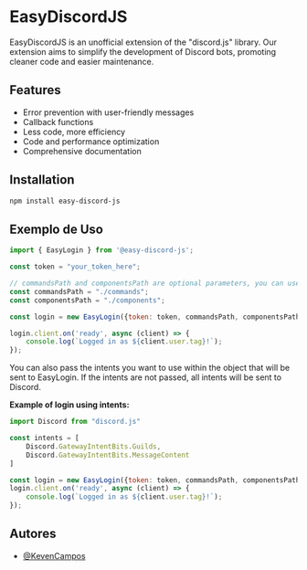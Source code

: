
# EasyDiscordJS

EasyDiscordJS is an unofficial extension of the "discord.js" library. Our extension aims to simplify the development of Discord bots, promoting cleaner code and easier maintenance.

## Features
- Error prevention with user-friendly messages
- Callback functions
- Less code, more efficiency
- Code and performance optimization
- Comprehensive documentation


## Installation
```sh
npm install easy-discord-js
```
## Exemplo de Uso
```js
import { EasyLogin } from '@easy-discord-js';

const token = "your_token_here";

// commandsPath and componentsPath are optional parameters, you can use it to load the folder where your commands and components are located, if you want to do this process manually it is also possible.
const commandsPath = "./commands";
const componentsPath = "./components";

const login = new EasyLogin({token: token, commandsPath, componentsPath});

login.client.on('ready', async (client) => {
    console.log(`Logged in as ${client.user.tag}!`);
});
```
You can also pass the intents you want to use within the object that will be sent to EasyLogin. If the intents are not passed, all intents will be sent to Discord.

**Example of login using intents:**
```js
import Discord from "discord.js"

const intents = [
    Discord.GatewayIntentBits.Guilds,
    Discord.GatewayIntentBits.MessageContent
]

const login = new EasyLogin({token: token, commandsPath, componentsPath, intents});
login.client.on('ready', async (client) => {
    console.log(`Logged in as ${client.user.tag}!`);
});
```
## Autores

- [@KevenCampos](https://www.github.com/KevenCampos)

